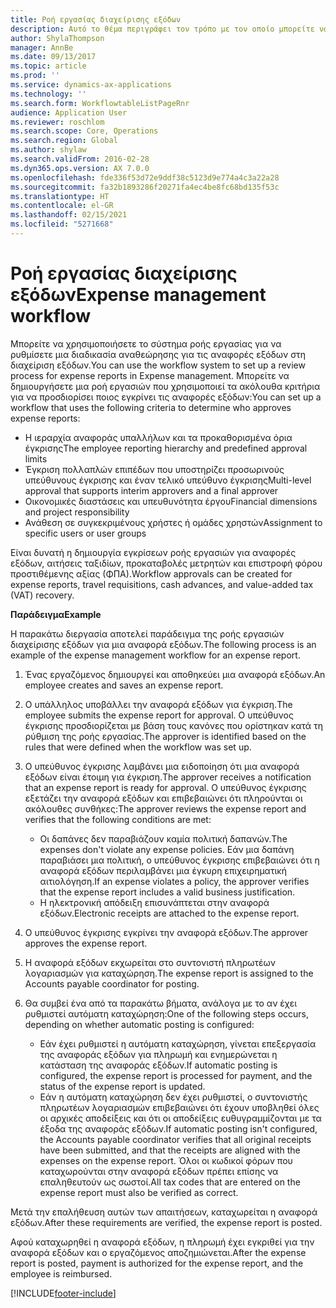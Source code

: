 ```yaml
---
title: Ροή εργασίας διαχείρισης εξόδων
description: Αυτό το θέμα περιγράφει τον τρόπο με τον οποίο μπορείτε να χρησιμοποιήσετε το σύστημα ροής εργασίας στο Microsoft Dynamics 365 Finance, για να ρυθμίσετε μια διαδικασία αναθεώρησης για τις αναφορές εξόδων στη διαχείριση εξόδων.
author: ShylaThompson
manager: AnnBe
ms.date: 09/13/2017
ms.topic: article
ms.prod: ''
ms.service: dynamics-ax-applications
ms.technology: ''
ms.search.form: WorkflowtableListPageRnr
audience: Application User
ms.reviewer: roschlom
ms.search.scope: Core, Operations
ms.search.region: Global
ms.author: shylaw
ms.search.validFrom: 2016-02-28
ms.dyn365.ops.version: AX 7.0.0
ms.openlocfilehash: fde336f53d72e9ddf38c5123d9e774a4c3a22a28
ms.sourcegitcommit: fa32b1893286f20271fa4ec4be8fc68bd135f53c
ms.translationtype: HT
ms.contentlocale: el-GR
ms.lasthandoff: 02/15/2021
ms.locfileid: "5271668"
---
```

# <a name="expense-management-workflow"></a><span data-ttu-id="dea25-103">Ροή εργασίας διαχείρισης εξόδων</span><span class="sxs-lookup"><span data-stu-id="dea25-103">Expense management workflow</span></span>

<span data-ttu-id="dea25-104">Μπορείτε να χρησιμοποιήσετε το σύστημα ροής εργασίας για να ρυθμίσετε μια διαδικασία αναθεώρησης για τις αναφορές εξόδων στη διαχείριση εξόδων.</span><span class="sxs-lookup"><span data-stu-id="dea25-104">You can use the workflow system to set up a review process for expense reports in Expense management.</span></span> <span data-ttu-id="dea25-105">Μπορείτε να δημιουργήσετε μια ροή εργασιών που χρησιμοποιεί τα ακόλουθα κριτήρια για να προσδιορίσει ποιος εγκρίνει τις αναφορές εξόδων:</span><span class="sxs-lookup"><span data-stu-id="dea25-105">You can set up a workflow that uses the following criteria to determine who approves expense reports:</span></span>

- <span data-ttu-id="dea25-106">Η ιεραρχία αναφοράς υπαλλήλων και τα προκαθορισμένα όρια έγκρισης</span><span class="sxs-lookup"><span data-stu-id="dea25-106">The employee reporting hierarchy and predefined approval limits</span></span>
- <span data-ttu-id="dea25-107">Έγκριση πολλαπλών επιπέδων που υποστηρίζει προσωρινούς υπεύθυνους έγκρισης και έναν τελικό υπεύθυνο έγκρισης</span><span class="sxs-lookup"><span data-stu-id="dea25-107">Multi-level approval that supports interim approvers and a final approver</span></span>
- <span data-ttu-id="dea25-108">Οικονομικές διαστάσεις και υπευθυνότητα έργου</span><span class="sxs-lookup"><span data-stu-id="dea25-108">Financial dimensions and project responsibility</span></span>
- <span data-ttu-id="dea25-109">Ανάθεση σε συγκεκριμένους χρήστες ή ομάδες χρηστών</span><span class="sxs-lookup"><span data-stu-id="dea25-109">Assignment to specific users or user groups</span></span>

<span data-ttu-id="dea25-110">Είναι δυνατή η δημιουργία εγκρίσεων ροής εργασιών για αναφορές εξόδων, αιτήσεις ταξιδίων, προκαταβολές μετρητών και επιστροφή φόρου προστιθέμενης αξίας (ΦΠΑ).</span><span class="sxs-lookup"><span data-stu-id="dea25-110">Workflow approvals can be created for expense reports, travel requisitions, cash advances, and value-added tax (VAT) recovery.</span></span>

<span data-ttu-id="dea25-111">**Παράδειγμα**</span><span class="sxs-lookup"><span data-stu-id="dea25-111">**Example**</span></span>

<span data-ttu-id="dea25-112">Η παρακάτω διεργασία αποτελεί παράδειγμα της ροής εργασιών διαχείρισης εξόδων για μια αναφορά εξόδων.</span><span class="sxs-lookup"><span data-stu-id="dea25-112">The following process is an example of the expense management workflow for an expense report.</span></span>

1. <span data-ttu-id="dea25-113">Ένας εργαζόμενος δημιουργεί και αποθηκεύει μια αναφορά εξόδων.</span><span class="sxs-lookup"><span data-stu-id="dea25-113">An employee creates and saves an expense report.</span></span>
2. <span data-ttu-id="dea25-114">Ο υπάλληλος υποβάλλει την αναφορά εξόδων για έγκριση.</span><span class="sxs-lookup"><span data-stu-id="dea25-114">The employee submits the expense report for approval.</span></span> <span data-ttu-id="dea25-115">Ο υπεύθυνος έγκρισης προσδιορίζεται με βάση τους κανόνες που ορίστηκαν κατά τη ρύθμιση της ροής εργασίας.</span><span class="sxs-lookup"><span data-stu-id="dea25-115">The approver is identified based on the rules that were defined when the workflow was set up.</span></span>
3. <span data-ttu-id="dea25-116">Ο υπεύθυνος έγκρισης λαμβάνει μια ειδοποίηση ότι μια αναφορά εξόδων είναι έτοιμη για έγκριση.</span><span class="sxs-lookup"><span data-stu-id="dea25-116">The approver receives a notification that an expense report is ready for approval.</span></span> <span data-ttu-id="dea25-117">Ο υπεύθυνος έγκρισης εξετάζει την αναφορά εξόδων και επιβεβαιώνει ότι πληρούνται οι ακόλουθες συνθήκες:</span><span class="sxs-lookup"><span data-stu-id="dea25-117">The approver reviews the expense report and verifies that the following conditions are met:</span></span>

    - <span data-ttu-id="dea25-118">Οι δαπάνες δεν παραβιάζουν καμία πολιτική δαπανών.</span><span class="sxs-lookup"><span data-stu-id="dea25-118">The expenses don't violate any expense policies.</span></span> <span data-ttu-id="dea25-119">Εάν μια δαπάνη παραβιάσει μια πολιτική, ο υπεύθυνος έγκρισης επιβεβαιώνει ότι η αναφορά εξόδων περιλαμβάνει μια έγκυρη επιχειρηματική αιτιολόγηση.</span><span class="sxs-lookup"><span data-stu-id="dea25-119">If an expense violates a policy, the approver verifies that the expense report includes a valid business justification.</span></span>
    - <span data-ttu-id="dea25-120">Η ηλεκτρονική απόδειξη επισυνάπτεται στην αναφορά εξόδων.</span><span class="sxs-lookup"><span data-stu-id="dea25-120">Electronic receipts are attached to the expense report.</span></span>

4. <span data-ttu-id="dea25-121">Ο υπεύθυνος έγκρισης εγκρίνει την αναφορά εξόδων.</span><span class="sxs-lookup"><span data-stu-id="dea25-121">The approver approves the expense report.</span></span>
5. <span data-ttu-id="dea25-122">Η αναφορά εξόδων εκχωρείται στο συντονιστή πληρωτέων λογαριασμών για καταχώρηση.</span><span class="sxs-lookup"><span data-stu-id="dea25-122">The expense report is assigned to the Accounts payable coordinator for posting.</span></span>
6. <span data-ttu-id="dea25-123">Θα συμβεί ένα από τα παρακάτω βήματα, ανάλογα με το αν έχει ρυθμιστεί αυτόματη καταχώρηση:</span><span class="sxs-lookup"><span data-stu-id="dea25-123">One of the following steps occurs, depending on whether automatic posting is configured:</span></span>

    - <span data-ttu-id="dea25-124">Εάν έχει ρυθμιστεί η αυτόματη καταχώρηση, γίνεται επεξεργασία της αναφοράς εξόδων για πληρωμή και ενημερώνεται η κατάσταση της αναφοράς εξόδων.</span><span class="sxs-lookup"><span data-stu-id="dea25-124">If automatic posting is configured, the expense report is processed for payment, and the status of the expense report is updated.</span></span>
    - <span data-ttu-id="dea25-125">Εάν η αυτόματη καταχώρηση δεν έχει ρυθμιστεί, ο συντονιστής πληρωτέων λογαριασμών επιβεβαιώνει ότι έχουν υποβληθεί όλες οι αρχικές αποδείξεις και ότι οι αποδείξεις ευθυγραμμίζονται με τα έξοδα της αναφοράς εξόδων.</span><span class="sxs-lookup"><span data-stu-id="dea25-125">If automatic posting isn't configured, the Accounts payable coordinator verifies that all original receipts have been submitted, and that the receipts are aligned with the expenses on the expense report.</span></span> <span data-ttu-id="dea25-126">Όλοι οι κωδικοί φόρων που καταχωρούνται στην αναφορά εξόδων πρέπει επίσης να επαληθευτούν ως σωστοί.</span><span class="sxs-lookup"><span data-stu-id="dea25-126">All tax codes that are entered on the expense report must also be verified as correct.</span></span>

<span data-ttu-id="dea25-127">Μετά την επαλήθευση αυτών των απαιτήσεων, καταχωρείται η αναφορά εξόδων.</span><span class="sxs-lookup"><span data-stu-id="dea25-127">After these requirements are verified, the expense report is posted.</span></span>

<span data-ttu-id="dea25-128">Αφού καταχωρηθεί η αναφορά εξόδων, η πληρωμή έχει εγκριθεί για την αναφορά εξόδων και ο εργαζόμενος αποζημιώνεται.</span><span class="sxs-lookup"><span data-stu-id="dea25-128">After the expense report is posted, payment is authorized for the expense report, and the employee is reimbursed.</span></span>


[!INCLUDE[footer-include](../includes/footer-banner.md)]